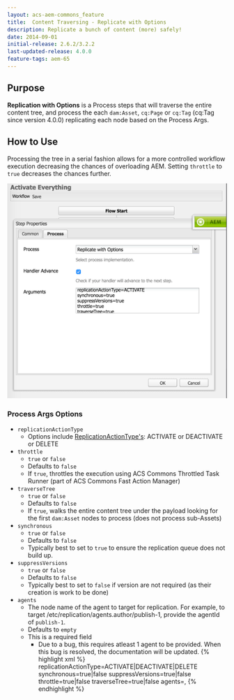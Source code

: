 ```yaml
---
layout: acs-aem-commons_feature
title:  Content Traversing - Replicate with Options
description: Replicate a bunch of content (more) safely!
date: 2014-09-01
initial-release: 2.6.2/3.2.2
last-updated-release: 4.0.0
feature-tags: aem-65
---
```


## Purpose

**Replication with Options** is a Process steps that will traverse the entire content tree, and process the each `dam:Asset`, `cq:Page` or `cq:Tag` (cq:Tag since version 4.0.0) replicating each node based on the Process Args.

## How to Use

Processing the tree in a serial fashion allows for a more controlled workflow execution decreasing the chances of overloading AEM. Setting `throttle` to `true` decreases the chances further.

![Workflow - Replication with Options](images/replicate-with-options-process-args.png)


### Process Args Options

* `replicationActionType`
  * Options include [ReplicationActionType's](/acs-aem-commons/aem/6-0/develop/ref/javadoc/com/day/cq/replication/ReplicationActionType.html): ACTIVATE or DEACTIVATE or DELETE
* `throttle`
  * `true` or `false`
  * Defaults to `false`
  * If `true`, throttles the execution using ACS Commons Throttled Task Runner (part of ACS Commons Fast Action Manager)
* `traverseTree`
  * `true` or `false`
  * Defaults to `false`
  * If `true`, walks the entire content tree under the payload looking for the first `dam:Asset` nodes to process (does not process sub-Assets)
* `synchronous`
  * `true` or `false`
  * Defaults to `false`
  * Typically best to set to `true` to ensure the replication queue does not build up.
* `suppressVersions`
  * `true` or `false`
  * Defaults to `false`
  * Typically best to set to `false` if version are not required (as their creation is work to be done)
* `agents`
   * The node name of the agent to target for replication. For example, to target /etc/replication/agents.author/publish-1, provide the agentId of `publish-1`.
   * Defaults to `empty`
   * This is a required field
     * Due to a bug, this requires atleast 1 agent to be provided. When this bug is resolved, the documentation will be updated.
  {% highlight xml %}
  replicationActionType=ACTIVATE|DEACTIVATE|DELETE
  synchronous=true|false
  suppressVersions=true|false
  throttle=true|false
  traverseTree=true|false
  agents=<agent-node-name>,<agent-node-name>
  {% endhighlight %}
